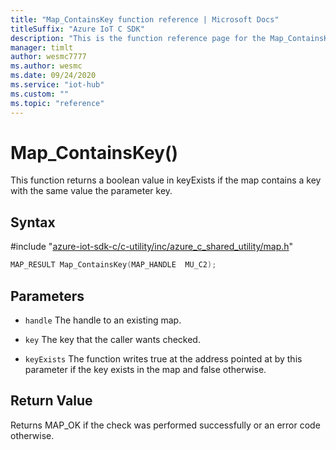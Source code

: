 ```yaml
---                             
title: "Map_ContainsKey function reference | Microsoft Docs" 
titleSuffix: "Azure IoT C SDK"            
description: "This is the function reference page for the Map_ContainsKey() function in the Azure IoT C SDK. This SDK is used with Azure IoT Hub and Azure IoT Hub Device Provisioning Service"            
manager: timlt                 
author: wesmc7777              
ms.author: wesmc               
ms.date: 09/24/2020                    
ms.service: "iot-hub"             
ms.custom: ""                
ms.topic: "reference"        
---                            
```


# Map_ContainsKey()

This function returns a boolean value in keyExists if the map contains a key with the same value the parameter key.

## Syntax

\#include "[azure-iot-sdk-c/c-utility/inc/azure_c_shared_utility/map.h](../map-h.md)"  
```C
MAP_RESULT Map_ContainsKey(MAP_HANDLE  MU_C2);
```

## Parameters
* `handle` The handle to an existing map. 

* `key` The key that the caller wants checked. 

* `keyExists` The function writes true at the address pointed at by this parameter if the key exists in the map and false otherwise.

## Return Value
Returns MAP_OK if the check was performed successfully or an error code otherwise.

